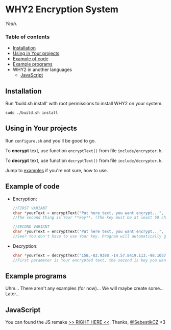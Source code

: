 # WHY2 Encryption System

*Yeah.*

### Table of contents

  - [Installation](#installation)
  - [Using in Your projects](#using-in-your-projects)
  - [Example of code](#example-of-code)
  - [Example programs](#example-programs)
  - WHY2 in another languages
    - [JavaScript](#javascript)

## Installation

Run 'build.sh install' with root permissions to install WHY2 on your system.

`sudo ./build.sh install`
## Using in Your projects 

Run `configure.sh` and you'll be good to go.

To **encrypt** text, use function `encryptText()` from file `include/encrypter.h`.

To **decrypt** text, use function `decryptText()` from file `include/decrypter.h`.

Jump to [examples](#examples) if you're not sure, how to use.

## Example of code

- Encryption:
    ```c
    //FIRST VARIANT
    char *yourText = encryptText("Put here text, you want encrypt...", "tzXlZGxkhfYOvRthqokDrmGFyDMylgmeIlrJTpVAwuqrLjABXM");
    //The second thing is Your **key**. (The key must be at least 50 characters long!)

    //SECOND VARIANT
    char *yourText = encryptText("Put here text, you want encrypt...", NULL);
    //See? You don't have to use Your key. Program will automatically generate one for you. It will be printed out, so save it somewhere.
    ```

- Decryption:
    ```c
    char *yourText = decryptText("158.-83.9388.-14.57.8419.113.-98.10576", "tzXlZGxkhfYOvRthqokDrmGFyDMylgmeIlrJTpVAwuqrLjABXM");
    //First parameter is Your encrypted text, the second is key you want to use for decryption it.
    ```

## Example programs

Uhm... There aren't any examples (for now)... We will maybe create some... Later...

## JavaScript

You can found the JS remake [>> RIGHT HERE <<](https://github.com/ENDev-WHY2/WHY2-Encryption-System/tree/js). Thanks, [@SebestikCZ](https://github.com/SebestikCZ) <3
